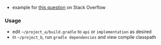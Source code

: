 
* example for [this question](https://stackoverflow.com/questions/50915722) on Stack Overflow

### Usage

* edit `~/project_a/build.gradle` to `api` or `implementation` as desired
* in `~/project_b`, run `gradle dependencies` and view compile classpath
